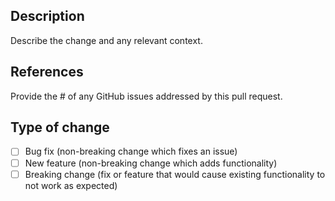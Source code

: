 ## Description
Describe the change and any relevant context.

## References
Provide the # of any GitHub issues addressed by this pull request.

## Type of change
<!-- Please change the appropriate box to [x] -->
- [ ] Bug fix (non-breaking change which fixes an issue)
- [ ] New feature (non-breaking change which adds functionality)
- [ ] Breaking change (fix or feature that would cause existing functionality to not work as expected)
